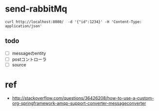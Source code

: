 # send-rabbitMq
```
curl http://localhost:8080/  -d '{"id":1234}' -H 'Content-Type: application/json'
```
## todo
- [ ] messageのentity
- [ ] postコントローラ
- [ ] source

# ref
- http://stackoverflow.com/questions/36426208/how-to-use-a-custom-org-springframework-amqp-support-converter-messageconverter
